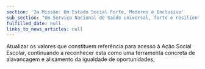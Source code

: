 ```yaml
---
section: '2a Missão: Um Estado Social Forte, Moderno e Inclusivo'
sub_section: "Um Serviço Nacional de Saúde universal, forte e resiliente"
fulfilled_date: null
links_to_news_articles: null
---
```


Atualizar os valores que constituem referência para acesso à Ação Social Escolar, continuando a reconhecer esta como uma ferramenta concreta de alavancagem e alisamento da igualdade de oportunidades;